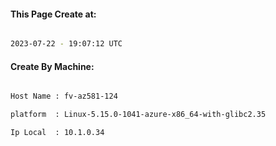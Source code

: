 
   
#### This Page Create at:

```bash

2023-07-22 - 19:07:12 UTC

```

#### Create By Machine:

```bash

Host Name : fv-az581-124

platform  : Linux-5.15.0-1041-azure-x86_64-with-glibc2.35

Ip Local  : 10.1.0.34

```

